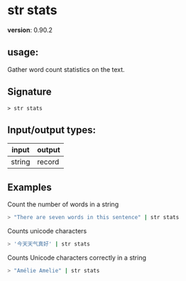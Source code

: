 # str stats

**version**: 0.90.2

## **usage**:

Gather word count statistics on the text.

## Signature

`> str stats `

## Input/output types:

| input  | output |
| ------ | ------ |
| string | record |

## Examples

Count the number of words in a string

```bash
> "There are seven words in this sentence" | str stats
```

Counts unicode characters

```bash
> '今天天气真好' | str stats
```

Counts Unicode characters correctly in a string

```bash
> "Amélie Amelie" | str stats
```
